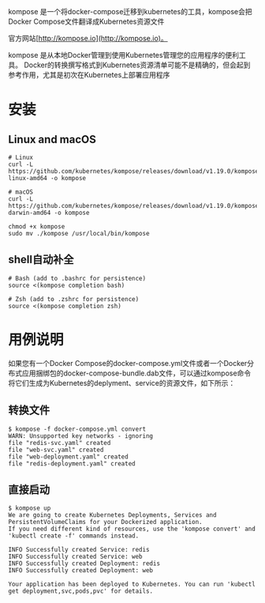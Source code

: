 kompose 是一个将docker-compose迁移到kubernetes的工具，kompose会把Docker Compose文件翻译成Kubernetes资源文件

官方网站[http://kompose.io](http://kompose.io)。

kompose 是从本地Docker管理到使用Kubernetes管理您的应用程序的便利工具。 Docker的转换撰写格式到Kubernetes资源清单可能不是精确的，但会起到参考作用，尤其是初次在Kubernetes上部署应用程序


# 安装

## Linux and macOS

```
# Linux
curl -L https://github.com/kubernetes/kompose/releases/download/v1.19.0/kompose-linux-amd64 -o kompose

# macOS
curl -L https://github.com/kubernetes/kompose/releases/download/v1.19.0/kompose-darwin-amd64 -o kompose

chmod +x kompose
sudo mv ./kompose /usr/local/bin/kompose
```

## shell自动补全

```
# Bash (add to .bashrc for persistence)
source <(kompose completion bash)

# Zsh (add to .zshrc for persistence)
source <(kompose completion zsh)
```

# 用例说明

如果您有一个Docker Compose的docker-compose.yml文件或者一个Docker分布式应用捆绑包的docker-compose-bundle.dab文件，可以通过kompose命令将它们生成为Kubernetes的deplyment、service的资源文件，如下所示：

## 转换文件
```
$ kompose -f docker-compose.yml convert
WARN: Unsupported key networks - ignoring
file "redis-svc.yaml" created
file "web-svc.yaml" created
file "web-deployment.yaml" created
file "redis-deployment.yaml" created
```

## 直接启动

```
$ kompose up
We are going to create Kubernetes Deployments, Services and PersistentVolumeClaims for your Dockerized application. 
If you need different kind of resources, use the 'kompose convert' and 'kubectl create -f' commands instead. 

INFO Successfully created Service: redis          
INFO Successfully created Service: web            
INFO Successfully created Deployment: redis       
INFO Successfully created Deployment: web         

Your application has been deployed to Kubernetes. You can run 'kubectl get deployment,svc,pods,pvc' for details.
```
